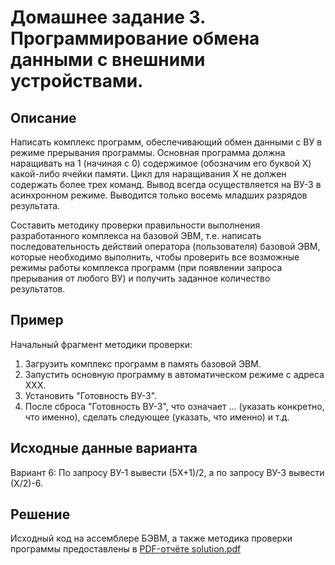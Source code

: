 # Домашнее задание 3. Программирование обмена данными с внешними устройствами.

## Описание

Написать комплекс программ, обеспечивающий обмен данными с ВУ в режиме прерывания программы. Основная программа должна наращивать на 1 (начиная с 0) содержимое (обозначим его буквой Х) какой-либо ячейки памяти. Цикл для наращивания Х не должен содержать более трех команд. Вывод всегда осуществляется на ВУ-3 в асинхронном режиме. Выводится только восемь младших разрядов результата.

Составить методику проверки правильности выполнения разработанного комплекса на базовой ЭВМ, т.е. написать последовательность действий оператора (пользователя) базовой ЭВМ, которые необходимо выполнить, чтобы проверить все возможные режимы работы комплекса программ (при появлении запроса прерывания от любого ВУ) и получить заданное количество результатов.

## Пример

Начальный фрагмент методики проверки:

1. Загрузить комплекс программ в память базовой ЭВМ.
2. Запустить основную программу в автоматическом режиме с адреса XXX.
3. Установить "Готовность ВУ-3".
4. После сброса "Готовность ВУ-3", что означает … (указать конкретно, что именно), сделать следующее (указать, что именно) и т.д.

## Исходные данные варианта

Вариант 6: По запросу ВУ-1 вывести (5Х+1)/2, а по запросу ВУ-3 вывести (Х/2)-6.

## Решение

Исходный код на ассемблере БЭВМ, а также методика проверки программы предоставлены в [PDF-отчёте solution.pdf](./solution.pdf)
